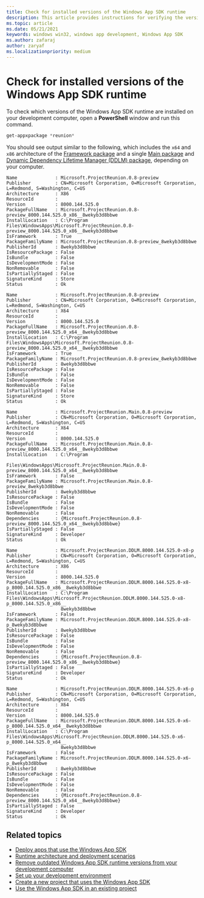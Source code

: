 ```yaml
---
title: Check for installed versions of the Windows App SDK runtime
description: This article provides instructions for verifying the version of the Windows App SDK runtime installed on your development computer. 
ms.topic: article
ms.date: 05/21/2021
keywords: windows win32, windows app development, Windows App SDK 
ms.author: zafaraj
author: zaryaf
ms.localizationpriority: medium
---
```


# Check for installed versions of the Windows App SDK runtime

To check which versions of the Windows App SDK runtime are installed on your development computer, open a **PowerShell** window and run this command.

```Powershell
get-appxpackage *reunion*
```

You should see output similar to the following, which includes the `x64` and `x86` architecture of the [Framework package](deployment-architecture.md#framework-packages-for-packaged-and-unpackaged-apps) and a single [Main package](deployment-architecture.md#main-package) and [Dynamic Dependency Lifetime Manager (DDLM) package](deployment-architecture.md#dynamic-dependency-lifetime-manager-ddlm), depending on your computer.  

```console
Name              : Microsoft.ProjectReunion.0.8-preview
Publisher         : CN=Microsoft Corporation, O=Microsoft Corporation, L=Redmond, S=Washington, C=US
Architecture      : X86
ResourceId        :
Version           : 8000.144.525.0
PackageFullName   : Microsoft.ProjectReunion.0.8-preview_8000.144.525.0_x86__8wekyb3d8bbwe
InstallLocation   : C:\Program Files\WindowsApps\Microsoft.ProjectReunion.0.8-preview_8000.144.525.0_x86__8wekyb3d8bbwe
IsFramework       : True
PackageFamilyName : Microsoft.ProjectReunion.0.8-preview_8wekyb3d8bbwe
PublisherId       : 8wekyb3d8bbwe
IsResourcePackage : False
IsBundle          : False
IsDevelopmentMode : False
NonRemovable      : False
IsPartiallyStaged : False
SignatureKind     : Store
Status            : Ok

Name              : Microsoft.ProjectReunion.0.8-preview
Publisher         : CN=Microsoft Corporation, O=Microsoft Corporation, L=Redmond, S=Washington, C=US
Architecture      : X64
ResourceId        :
Version           : 8000.144.525.0
PackageFullName   : Microsoft.ProjectReunion.0.8-preview_8000.144.525.0_x64__8wekyb3d8bbwe
InstallLocation   : C:\Program Files\WindowsApps\Microsoft.ProjectReunion.0.8-preview_8000.144.525.0_x64__8wekyb3d8bbwe
IsFramework       : True
PackageFamilyName : Microsoft.ProjectReunion.0.8-preview_8wekyb3d8bbwe
PublisherId       : 8wekyb3d8bbwe
IsResourcePackage : False
IsBundle          : False
IsDevelopmentMode : False
NonRemovable      : False
IsPartiallyStaged : False
SignatureKind     : Store
Status            : Ok

Name              : Microsoft.ProjectReunion.Main.0.8-preview
Publisher         : CN=Microsoft Corporation, O=Microsoft Corporation, L=Redmond, S=Washington, C=US
Architecture      : X64
ResourceId        :
Version           : 8000.144.525.0
PackageFullName   : Microsoft.ProjectReunion.Main.0.8-preview_8000.144.525.0_x64__8wekyb3d8bbwe
InstallLocation   : C:\Program
                    Files\WindowsApps\Microsoft.ProjectReunion.Main.0.8-preview_8000.144.525.0_x64__8wekyb3d8bbwe
IsFramework       : False
PackageFamilyName : Microsoft.ProjectReunion.Main.0.8-preview_8wekyb3d8bbwe
PublisherId       : 8wekyb3d8bbwe
IsResourcePackage : False
IsBundle          : False
IsDevelopmentMode : False
NonRemovable      : False
Dependencies      : {Microsoft.ProjectReunion.0.8-preview_8000.144.525.0_x64__8wekyb3d8bbwe}
IsPartiallyStaged : False
SignatureKind     : Developer
Status            : Ok

Name              : Microsoft.ProjectReunion.DDLM.8000.144.525.0-x8-p
Publisher         : CN=Microsoft Corporation, O=Microsoft Corporation, L=Redmond, S=Washington, C=US
Architecture      : X86
ResourceId        :
Version           : 8000.144.525.0
PackageFullName   : Microsoft.ProjectReunion.DDLM.8000.144.525.0-x8-p_8000.144.525.0_x86__8wekyb3d8bbwe
InstallLocation   : C:\Program Files\WindowsApps\Microsoft.ProjectReunion.DDLM.8000.144.525.0-x8-p_8000.144.525.0_x86__
                    8wekyb3d8bbwe
IsFramework       : False
PackageFamilyName : Microsoft.ProjectReunion.DDLM.8000.144.525.0-x8-p_8wekyb3d8bbwe
PublisherId       : 8wekyb3d8bbwe
IsResourcePackage : False
IsBundle          : False
IsDevelopmentMode : False
NonRemovable      : False
Dependencies      : {Microsoft.ProjectReunion.0.8-preview_8000.144.525.0_x86__8wekyb3d8bbwe}
IsPartiallyStaged : False
SignatureKind     : Developer
Status            : Ok

Name              : Microsoft.ProjectReunion.DDLM.8000.144.525.0-x6-p
Publisher         : CN=Microsoft Corporation, O=Microsoft Corporation, L=Redmond, S=Washington, C=US
Architecture      : X64
ResourceId        :
Version           : 8000.144.525.0
PackageFullName   : Microsoft.ProjectReunion.DDLM.8000.144.525.0-x6-p_8000.144.525.0_x64__8wekyb3d8bbwe
InstallLocation   : C:\Program Files\WindowsApps\Microsoft.ProjectReunion.DDLM.8000.144.525.0-x6-p_8000.144.525.0_x64__
                    8wekyb3d8bbwe
IsFramework       : False
PackageFamilyName : Microsoft.ProjectReunion.DDLM.8000.144.525.0-x6-p_8wekyb3d8bbwe
PublisherId       : 8wekyb3d8bbwe
IsResourcePackage : False
IsBundle          : False
IsDevelopmentMode : False
NonRemovable      : False
Dependencies      : {Microsoft.ProjectReunion.0.8-preview_8000.144.525.0_x64__8wekyb3d8bbwe}
IsPartiallyStaged : False
SignatureKind     : Developer
Status            : Ok
```

## Related topics

- [Deploy apps that use the Windows App SDK](deploy-apps-that-use-the-windows-app-sdk.md)
- [Runtime architecture and deployment scenarios](deployment-architecture.md)
- [Remove outdated Windows App SDK runtime versions from your development computer](remove-windows-app-sdk-versions.md)
- [Set up your development environment](set-up-your-development-environment.md)
- [Create a new project that uses the Windows App SDK](../winui/winui3/create-your-first-winui3-app.md)
- [Use the Windows App SDK in an existing project](use-windows-app-sdk-in-existing-project.md)
